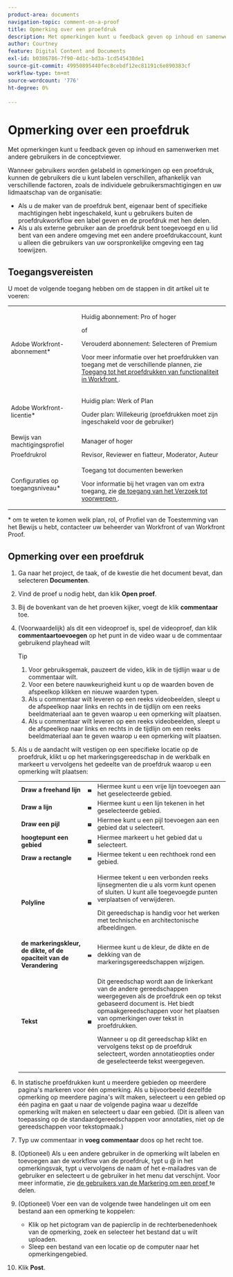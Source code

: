 ```yaml
---
product-area: documents
navigation-topic: comment-on-a-proof
title: Opmerking over een proefdruk
description: Met opmerkingen kunt u feedback geven op inhoud en samenwerken met andere gebruikers in de conceptviewer.
author: Courtney
feature: Digital Content and Documents
exl-id: b0386786-7f90-4d1c-bd3a-1cd545430de1
source-git-commit: 49950895440fec8cebdf12ec81191c6e890383cf
workflow-type: tm+mt
source-wordcount: '776'
ht-degree: 0%

---
```


# Opmerking over een proefdruk

Met opmerkingen kunt u feedback geven op inhoud en samenwerken met andere gebruikers in de conceptviewer.

Wanneer gebruikers worden gelabeld in opmerkingen op een proefdruk, kunnen de gebruikers die u kunt labelen verschillen, afhankelijk van verschillende factoren, zoals de individuele gebruikersmachtigingen en uw lidmaatschap van de organisatie:

* Als u de maker van de proefdruk bent, eigenaar bent of specifieke machtigingen hebt ingeschakeld, kunt u gebruikers buiten de proefdrukworkflow een label geven en de proefdruk met hen delen.
* Als u als externe gebruiker aan de proefdruk bent toegevoegd en u lid bent van een andere omgeving met een andere proefdrukaccount, kunt u alleen die gebruikers van uw oorspronkelijke omgeving een tag toewijzen. <!--For more information, see [Proofing collaboration limitations with people outside of your organization](../../../../review-and-approve-work/proofing/tips-tricks-and-troubleshooting/collaboration-with-members-outside-of-your-organization.md)-->

## Toegangsvereisten

U moet de volgende toegang hebben om de stappen in dit artikel uit te voeren:

<table style="table-layout:auto"> 
 <col> 
 <col> 
 <tbody> 
  <tr> 
   <td role="rowheader">Adobe Workfront-abonnement*</td> 
   <td> <p>Huidig abonnement: Pro of hoger</p> <p>of</p> <p>Verouderd abonnement: Selecteren of Premium</p> <p>Voor meer informatie over het proefdrukken van toegang met de verschillende plannen, zie <a href="/help/quicksilver/administration-and-setup/manage-workfront/configure-proofing/access-to-proofing-functionality.md" class="MCXref xref"> Toegang tot het proefdrukken van functionaliteit in Workfront </a>.</p> </td> 
  </tr> 
  <tr> 
   <td role="rowheader">Adobe Workfront-licentie*</td> 
   <td> <p>Huidig plan: Werk of Plan</p> <p>Ouder plan: Willekeurig (proefdrukken moet zijn ingeschakeld voor de gebruiker)</p> </td> 
  </tr> 
  <tr> 
   <td role="rowheader">Bewijs van machtigingsprofiel </td> 
   <td>Manager of hoger</td> 
  </tr> 
  <tr> 
   <td role="rowheader">Proefdrukrol</td> 
   <td>Revisor, Reviewer en fiatteur, Moderator, Auteur</td> 
  </tr> 
  <tr> 
   <td role="rowheader">Configuraties op toegangsniveau*</td> 
   <td> <p>Toegang tot documenten bewerken</p> <p>Voor informatie bij het vragen van om extra toegang, zie <a href="../../../../workfront-basics/grant-and-request-access-to-objects/request-access.md" class="MCXref xref"> de toegang van het Verzoek tot voorwerpen </a>.</p> </td> 
  </tr> 
 </tbody> 
</table>

&#42; om te weten te komen welk plan, rol, of Profiel van de Toestemming van het Bewijs u hebt, contacteer uw beheerder van Workfront of van Workfront Proof.

## Opmerking over een proefdruk

1. Ga naar het project, de taak, of de kwestie die het document bevat, dan selecteren **Documenten**.
1. Vind de proef u nodig hebt, dan klik **Open proef**.

1. Bij de bovenkant van de het proeven kijker, voegt de klik **commentaar** toe.
1. (Voorwaardelijk) als dit een videoproef is, spel de videoproef, dan klik **commentaartoevoegen** op het punt in de video waar u de commentaar gebruikend playhead wilt

   >[!TIP]
   >
   >1. Voor gebruiksgemak, pauzeert de video, klik in de tijdlijn waar u de commentaar wilt.
   >1. Voor een betere nauwkeurigheid kunt u op de waarden boven de afspeelkop klikken en nieuwe waarden typen.
   >1. Als u commentaar wilt leveren op een reeks videobeelden, sleept u de afspeelkop naar links en rechts in de tijdlijn om een reeks beeldmateriaal aan te geven waarop u een opmerking wilt plaatsen.
   >1. Als u commentaar wilt leveren op een reeks videobeelden, sleept u de afspeelkop naar links en rechts in de tijdlijn om een reeks beeldmateriaal aan te geven waarop u een opmerking wilt plaatsen.

1. Als u de aandacht wilt vestigen op een specifieke locatie op de proefdruk, klikt u op het markeringsgereedschap in de werkbalk en markeert u vervolgens het gedeelte van de proefdruk waarop u een opmerking wilt plaatsen:

   <table style="table-layout:auto"> 
    <col> 
    <col> 
    <col> 
    <tbody> 
     <tr> 
      <td role="rowheader"><strong> Draw a freehand lijn </strong> </td> 
      <td> <img src="assets/freehand-line.png"> </td> 
      <td>Hiermee kunt u een vrije lijn toevoegen aan het geselecteerde gebied.</td> 
     </tr> 
     <tr> 
      <td role="rowheader"><strong> Draw a lijn </strong> </td> 
      <td> <img src="assets/line.png"> </td> 
      <td>Hiermee kunt u een lijn tekenen in het geselecteerde gebied.</td> 
     </tr> 
     <tr> 
      <td role="rowheader"><strong> Draw een pijl </strong> </td> 
      <td> <img src="assets/arrow.png"> </td> 
      <td>Hiermee kunt u een pijl toevoegen aan een gebied dat u selecteert.</td> 
     </tr> 
     <tr> 
      <td role="rowheader"><strong> hoogtepunt een gebied </strong> </td> 
      <td> <img src="assets/highlight.png"> </td> 
      <td>Hiermee markeert u het gebied dat u selecteert.</td> 
     </tr> 
     <tr> 
      <td role="rowheader"><strong> Draw a rectangle </strong> </td> 
      <td> <img src="assets/rectangle.png"> </td> 
      <td>Hiermee tekent u een rechthoek rond een gebied.</td> 
     </tr> 
     <tr> 
      <td role="rowheader"><strong> Polyline </strong> </td> 
      <td> <img src="assets/polyline.png"> </td> 
      <td> <p>Hiermee tekent u een verbonden reeks lijnsegmenten die u als vorm kunt openen of sluiten. U kunt alle toegevoegde punten verplaatsen of verwijderen. </p> <p>Dit gereedschap is handig voor het werken met technische en architectonische afbeeldingen.</p> </td> 
     </tr> 
     <tr> 
      <td role="rowheader"><strong> de markeringskleur, de dikte, of de opaciteit van de Verandering </strong> </td> 
      <td> <img src="assets/change-color.png"> </td> 
      <td>Hiermee kunt u de kleur, de dikte en de dekking van de markeringsgereedschappen wijzigen.</td> 
     </tr> 
     <tr> 
      <td role="rowheader"><strong> Tekst </strong> </td> 
      <td> <img src="assets/copy-of-text.png"> </td> 
      <td> <p>Dit gereedschap wordt aan de linkerkant van de andere gereedschappen weergegeven als de proefdruk een op tekst gebaseerd document is. Het biedt opmaakgereedschappen voor het plaatsen van opmerkingen over tekst in proefdrukken. <br></p> <p>Wanneer u op dit gereedschap klikt en vervolgens tekst op de proefdruk selecteert, worden annotatieopties onder de geselecteerde tekst weergegeven.<br></p> </td> 
     </tr> 
    </tbody> 
   </table>

1. In statische proefdrukken kunt u meerdere gebieden op meerdere pagina&#39;s markeren voor één opmerking. Als u bijvoorbeeld dezelfde opmerking op meerdere pagina&#39;s wilt maken, selecteert u een gebied op één pagina en gaat u naar de volgende pagina waar u dezelfde opmerking wilt maken en selecteert u daar een gebied. (Dit is alleen van toepassing op de standaardgereedschappen voor annotaties, niet op de gereedschappen voor tekstopmaak.)
1. Typ uw commentaar in **voeg commentaar** doos op het recht toe.
1. (Optioneel) Als u een andere gebruiker in de opmerking wilt labelen en toevoegen aan de workflow van de proefdruk, typt u @ in het opmerkingsvak, typt u vervolgens de naam of het e-mailadres van de gebruiker en selecteert u de gebruiker in het menu dat verschijnt. Voor meer informatie, zie [ de gebruikers van de Markering om een proef ](../../../../review-and-approve-work/proofing/reviewing-proofs-within-workfront/comment-on-a-proof/tag-users-to-share-proof.md) te delen.
1. (Optioneel) Voer een van de volgende twee handelingen uit om een bestand aan een opmerking te koppelen:

   * Klik op het pictogram van de papierclip in de rechterbenedenhoek van de opmerking, zoek en selecteer het bestand dat u wilt uploaden.
   * Sleep een bestand van een locatie op de computer naar het opmerkingengebied.

1. Klik **Post**.
